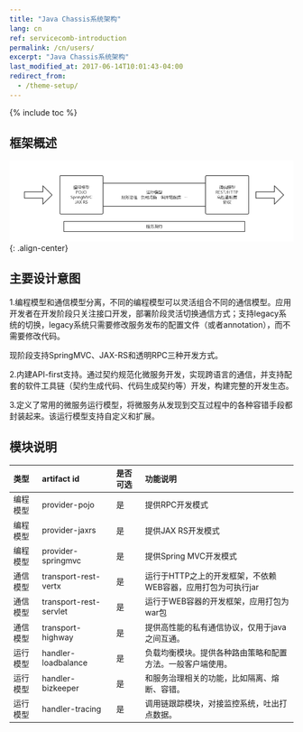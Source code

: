 ```yaml
---
title: "Java Chassis系统架构"
lang: cn
ref: servicecomb-introduction
permalink: /cn/users/
excerpt: "Java Chassis系统架构"
last_modified_at: 2017-06-14T10:01:43-04:00
redirect_from:
  - /theme-setup/
---
```


{% include toc %}
## 框架概述
![ServiceComb Model](/assets/images/servicecomb-models.png){: .align-center}

## 主要设计意图

1.编程模型和通信模型分离，不同的编程模型可以灵活组合不同的通信模型。应用开发者在开发阶段只关注接口开发，部署阶段灵活切换通信方式；支持legacy系统的切换，legacy系统只需要修改服务发布的配置文件（或者annotation），而不需要修改代码。

现阶段支持SpringMVC、JAX-RS和透明RPC三种开发方式。

2.内建API-first支持。通过契约规范化微服务开发，实现跨语言的通信，并支持配套的软件工具链（契约生成代码、代码生成契约等）开发，构建完整的开发生态。

3.定义了常用的微服务运行模型，将微服务从发现到交互过程中的各种容错手段都封装起来。该运行模型支持自定义和扩展。

## 模块说明

| 类型 | artifact id | 是否可选 | 功能说明 |
| :--- | :--- | :--- | :--- |
| 编程模型 | provider-pojo | 是 | 提供RPC开发模式 |
| 编程模型 | provider-jaxrs | 是 | 提供JAX RS开发模式 |
| 编程模型 | provider-springmvc | 是 | 提供Spring MVC开发模式 |
| 通信模型 | transport-rest-vertx | 是 | 运行于HTTP之上的开发框架，不依赖WEB容器，应用打包为可执行jar |
| 通信模型 | transport-rest-servlet | 是 | 运行于WEB容器的开发框架，应用打包为war包 |
| 通信模型 | transport-highway | 是 | 提供高性能的私有通信协议，仅用于java之间互通。 |
| 运行模型 | handler-loadbalance | 是 | 负载均衡模块。提供各种路由策略和配置方法。一般客户端使用。 |
| 运行模型 | handler-bizkeeper | 是 | 和服务治理相关的功能，比如隔离、熔断、容错。 |
| 运行模型 | handler-tracing | 是 | 调用链跟踪模块，对接监控系统，吐出打点数据。 |